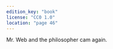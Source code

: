 ```yaml
---
edition_key: "book"
license: "CC0 1.0"
location: "page 46"
---
```

Mr. Web and the philosopher cam again.
